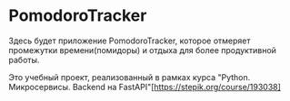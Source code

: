 # PomodoroTracker

Здесь будет приложение PomodoroTracker, которое отмеряет промежутки времени(помидоры) и отдыха для более продуктивной работы.

Это учебный проект, реализованный в рамках курса "Python. Микросервисы. Backend на FastAPI"[https://stepik.org/course/193038]
